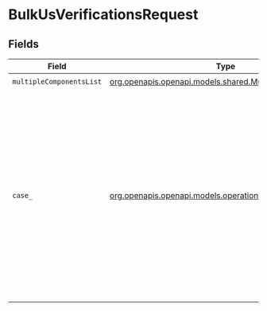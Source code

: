 # BulkUsVerificationsRequest


## Fields

| Field                                                                                                                                                                                                                                                                           | Type                                                                                                                                                                                                                                                                            | Required                                                                                                                                                                                                                                                                        | Description                                                                                                                                                                                                                                                                     |
| ------------------------------------------------------------------------------------------------------------------------------------------------------------------------------------------------------------------------------------------------------------------------------- | ------------------------------------------------------------------------------------------------------------------------------------------------------------------------------------------------------------------------------------------------------------------------------- | ------------------------------------------------------------------------------------------------------------------------------------------------------------------------------------------------------------------------------------------------------------------------------- | ------------------------------------------------------------------------------------------------------------------------------------------------------------------------------------------------------------------------------------------------------------------------------- |
| `multipleComponentsList`                                                                                                                                                                                                                                                        | [org.openapis.openapi.models.shared.MultipleComponentsList](../../models/shared/MultipleComponentsList.md)                                                                                                                                                                      | :heavy_check_mark:                                                                                                                                                                                                                                                              | N/A                                                                                                                                                                                                                                                                             |
| `case_`                                                                                                                                                                                                                                                                         | [org.openapis.openapi.models.operations.Case](../../models/operations/Case.md)                                                                                                                                                                                                  | :heavy_minus_sign:                                                                                                                                                                                                                                                              | Casing of the verified address. Possible values are `upper` and `proper` for uppercased (e.g. "PO BOX") and proper-cased (e.g. "PO Box"), respectively. Only affects `recipient`, `primary_line`, `secondary_line`, `urbanization`, and `last_line`. Default casing is `upper`. |